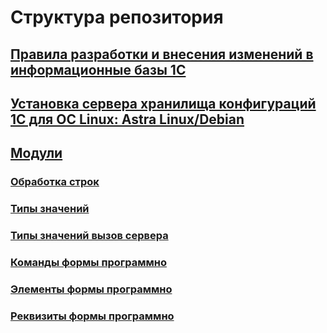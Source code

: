 # Структура репозитория

## [Правила разработки и внесения изменений в информационные базы 1С](https://github.com/YaroslavMizgirev/1C/blob/main/DevelopersStandards.md)

## [Установка сервера хранилища конфигураций 1С для ОС Linux: Astra Linux/Debian](https://github.com/YaroslavMizgirev/1C/blob/main/ConfigurationStorageService.md)

## [Модули](https://github.com/YaroslavMizgirev/1C/tree/main/modules)

### [Обработка строк](https://github.com/YaroslavMizgirev/1C/blob/main/modules/StringProcessing.bsl)

### [Типы значений](https://github.com/YaroslavMizgirev/1C/blob/main/modules/DataType.bsl)

### [Типы значений вызов сервера](https://github.com/YaroslavMizgirev/1C/blob/main/modules/DataTypeServerCall.bsl)

### [Команды формы программно](https://github.com/YaroslavMizgirev/1C/blob/main/modules/FormCommandProgrammatically.bsl)

### [Элементы формы программно](https://github.com/YaroslavMizgirev/1C/blob/main/modules/FormElementProgrammatically.bsl)

### [Реквизиты формы программно](https://github.com/YaroslavMizgirev/1C/blob/main/modules/FormPropsProgrammatically.bsl)
